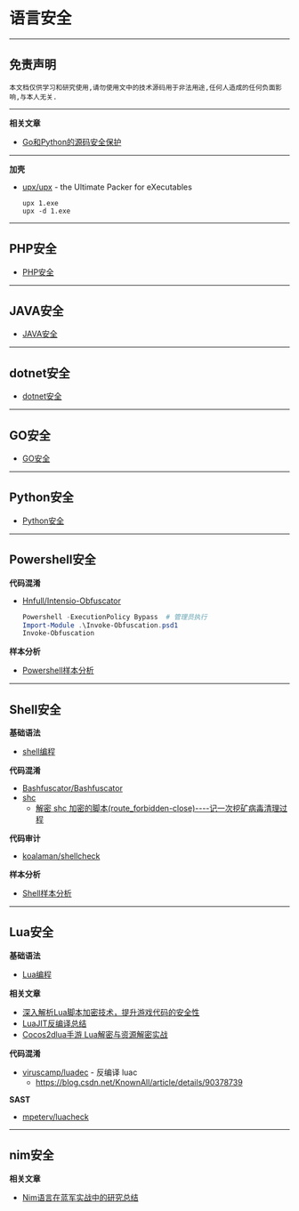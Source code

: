 # 语言安全

---

## 免责声明

`本文档仅供学习和研究使用,请勿使用文中的技术源码用于非法用途,任何人造成的任何负面影响,与本人无关.`

---

**相关文章**
- [Go和Python的源码安全保护](https://ichxxx.cn/2021/01/06/code_protection_in_go_and_python/)

---

**加壳**
- [upx/upx](https://github.com/upx/upx) - the Ultimate Packer for eXecutables
    ```
    upx 1.exe
    upx -d 1.exe
    ```

---

## PHP安全

- [PHP安全](./PHP安全.md)

---

## JAVA安全

- [JAVA安全](./JAVA安全.md)

---

## dotnet安全

- [dotnet安全](./dotnet安全.md)

---

## GO安全

- [GO安全](./GO安全.md)

---

## Python安全

- [Python安全](./Python安全.md)

---

## Powershell安全

**代码混淆**
- [Hnfull/Intensio-Obfuscator](https://github.com/Hnfull/Intensio-Obfuscator)
    ```powershell
    Powershell -ExecutionPolicy Bypass  # 管理员执行
    Import-Module .\Invoke-Obfuscation.psd1
    Invoke-Obfuscation
    ```

**样本分析**
- [Powershell样本分析](../../BlueTeam/分析.md#powershell)

---

## Shell安全

**基础语法**
- [shell编程](../../../Integrated/Linux/笔记/shell编程.md)

**代码混淆**
- [Bashfuscator/Bashfuscator](https://github.com/Bashfuscator/Bashfuscator)
- [shc](https://github.com/neurobin/shc)
    - [解密 shc 加密的脚本(route_forbidden-close)----记一次挖矿病毒清理过程](https://zhuanlan.zhihu.com/p/387469244)

**代码审计**
- [koalaman/shellcheck](https://github.com/koalaman/shellcheck)

**样本分析**

- [Shell样本分析](../../BlueTeam/分析.md#linux)

---

## Lua安全

**基础语法**
- [Lua编程](../../../Develop/Lua/Lua.md)

**相关文章**
- [深入解析Lua脚本加密技术，提升游戏代码的安全性](https://dun.163.com/news/p/ab38146da80b4a6a9b689729f62ce1ea)
- [LuaJIT反编译总结](https://www.freebuf.com/column/177810.html)
- [Cocos2dlua手游 Lua解密与资源解密实战](https://bbs.pediy.com/thread-268574.htm)

**代码混淆**
- [viruscamp/luadec](https://github.com/viruscamp/luadec) - 反编译 luac
    - https://blog.csdn.net/KnownAll/article/details/90378739

**SAST**
- [mpeterv/luacheck](https://github.com/mpeterv/luacheck)

---

## nim安全

**相关文章**
- [Nim语言在蓝军实战中的研究总结](https://mp.weixin.qq.com/s/cVxbbY98irN-9vZQNDJczQ)

